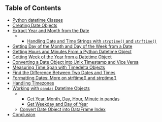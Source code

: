 
## Table of Contents

-   [Python  datetime  Classes](http://localhost:1313/library/tutorials/docs/python/beginer/date-and-time/python-datetime-tutorial/#python-datetime-classes)
-   [Creating Date Objects](http://localhost:1313/library/tutorials/docs/python/beginer/date-and-time/python-datetime-tutorial/#creating-date-objects)
-   [Extract Year and Month from the Date](http://localhost:1313/library/tutorials/docs/python/beginer/date-and-time/python-datetime-tutorial/#extract-year-and-month-from-the-date)
    -   -   [](http://localhost:1313/library/tutorials/docs/python/beginer/date-and-time/python-datetime-tutorial/#handling-date-and-time-strings-with-strptime-and-strftime-https-www-dataquest-io-blog-python-datetime-tutorial-handling-date-and-time-strings-with-strptime-and-strftime)[Handling Date and Time Strings with  `strptime()`  and  `strftime()`](https://www.dataquest.io/blog/python-datetime-tutorial/#Handling-Date-and-Time-Strings-with-strptime()-and-strftime())
-   [Getting Day of the Month and Day of the Week from a Date](http://localhost:1313/library/tutorials/docs/python/beginer/date-and-time/python-datetime-tutorial/#getting-day-of-the-month-and-day-of-the-week-from-a-date)
-   [](http://localhost:1313/library/tutorials/docs/python/beginer/date-and-time/python-datetime-tutorial/#getting-hours-and-minutes-from-a-python-datetime-object-https-www-dataquest-io-blog-python-datetime-tutorial-getting-hours-and-minutes-from-a-datetime-object)[Getting Hours and Minutes From a Python Datetime Object](https://www.dataquest.io/blog/python-datetime-tutorial/#Getting-Hours-and-Minutes-From-a-Datetime-Object)
-   [](http://localhost:1313/library/tutorials/docs/python/beginer/date-and-time/python-datetime-tutorial/#getting-week-of-the-year-from-a-datetime-object-https-www-dataquest-io-blog-python-datetime-tutorial-getting-week-of-the-year-from-a-datetime-object)[Getting Week of the Year from a Datetime Object](https://www.dataquest.io/blog/python-datetime-tutorial/#Getting-Week-of-the-Year-from-a-Datetime-Object)
-   [](http://localhost:1313/library/tutorials/docs/python/beginer/date-and-time/python-datetime-tutorial/#converting-a-date-object-into-unix-timestamp-and-vice-versa-https-www-dataquest-io-blog-python-datetime-tutorial-converting-a-date-object-into-unix-timestamp-and-vice-versa)[Converting a Date Object into Unix Timestamp and Vice Versa](https://www.dataquest.io/blog/python-datetime-tutorial/#Converting-a-Date-Object-into-Unix-Timestamp-and-Vice-Versa)
-   [](http://localhost:1313/library/tutorials/docs/python/beginer/date-and-time/python-datetime-tutorial/#measuring-time-span-with-timedelta-objects-https-www-dataquest-io-blog-python-datetime-tutorial-measuring-time-span-with-timedelta-objects)[Measuring Time Span with Timedelta Objects](https://www.dataquest.io/blog/python-datetime-tutorial/#Measuring-Time-Span-with-Timedelta-Objects)
-   [](http://localhost:1313/library/tutorials/docs/python/beginer/date-and-time/python-datetime-tutorial/#find-the-difference-between-two-dates-and-times-https-www-dataquest-io-blog-python-datetime-tutorial-find-the-difference-between-two-dates-and-times)[Find the Difference Between Two Dates and Times](https://www.dataquest.io/blog/python-datetime-tutorial/#Find-the-Difference-Between-Two-Dates-and-Times)
-   [](http://localhost:1313/library/tutorials/docs/python/beginer/date-and-time/python-datetime-tutorial/#formatting-dates-more-on-strftime-and-strptime-https-www-dataquest-io-blog-python-datetime-tutorial-formatting-dates-more-on-strftime-and-strptime)[Formatting Dates: More on strftime() and strptime()](https://www.dataquest.io/blog/python-datetime-tutorial/#Formatting-Dates:-More-on-strftime()-and-strptime())
-   [](http://localhost:1313/library/tutorials/docs/python/beginer/date-and-time/python-datetime-tutorial/#handling-timezones-https-www-dataquest-io-blog-python-datetime-tutorial-handling-timezones)[Handling Timezones](https://www.dataquest.io/blog/python-datetime-tutorial/#Handling-Timezones)
-   [](http://localhost:1313/library/tutorials/docs/python/beginer/date-and-time/python-datetime-tutorial/#working-with-pandas-datetime-objects-https-www-dataquest-io-blog-python-datetime-tutorial-working-with-pandas-datetime-objects)[Working with  `pandas`  Datetime Objects](https://www.dataquest.io/blog/python-datetime-tutorial/#Working-with-pandas-Datetime-Objects)
    -   -   [](http://localhost:1313/library/tutorials/docs/python/beginer/date-and-time/python-datetime-tutorial/#get-year-month-day-hour-minute-in-pandas-https-www-dataquest-io-blog-python-datetime-tutorial-get-year-month-day-hour-minute-in-pandas)[Get Year, Month, Day, Hour, Minute in pandas](https://www.dataquest.io/blog/python-datetime-tutorial/#Get-Year,-Month,-Day,-Hour,-Minute-in-pandas)
        -   [](http://localhost:1313/library/tutorials/docs/python/beginer/date-and-time/python-datetime-tutorial/#get-weekday-and-day-of-year-https-www-dataquest-io-blog-python-datetime-tutorial-get-weekday-and-day-of-year)[Get Weekday and Day of Year](https://www.dataquest.io/blog/python-datetime-tutorial/#Get-Weekday-and-Day-of-Year)
    -   [](http://localhost:1313/library/tutorials/docs/python/beginer/date-and-time/python-datetime-tutorial/#convert-date-object-into-dataframe-index-https-www-dataquest-io-blog-python-datetime-tutorial-convert-date-object-into-dataframe-index)[Convert Date Object into DataFrame Index](https://www.dataquest.io/blog/python-datetime-tutorial/#Convert-Date-Object-into-DataFrame-Index)
-   [](http://localhost:1313/library/tutorials/docs/python/beginer/date-and-time/python-datetime-tutorial/#conclusion-https-www-dataquest-io-blog-python-datetime-tutorial-conclusion)[Conclusion](https://www.dataquest.io/blog/python-datetime-tutorial/#Conclusion)
<!--stackedit_data:
eyJoaXN0b3J5IjpbOTA3OTM0OTc2XX0=
-->